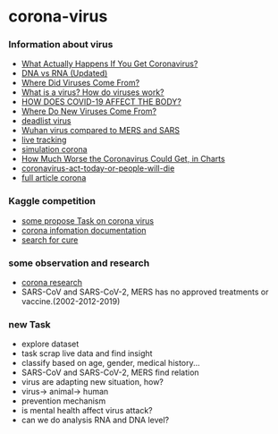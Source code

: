 # corona-virus
### Information about virus
- [What Actually Happens If You Get Coronavirus?](https://www.youtube.com/watch?v=OTYfke545vI)
-  [DNA vs RNA (Updated)](https://www.youtube.com/watch?v=JQByjprj_mA)
- [Where Did Viruses Come From?](https://www.youtube.com/watch?v=X31g5TB-MRo)
- [What is a virus? How do viruses work?](https://www.youtube.com/watch?v=7KXHwhTghWI)
- [HOW DOES COVID-19 AFFECT THE BODY?](https://www.youtube.com/watch?v=Xj1nUFFVK1E)
- [Where Do New Viruses Come From?](https://www.youtube.com/watch?v=NJLXdsO1GBI)
- [deadlist virus](https://www.livescience.com/56598-deadliest-viruses-on-earth.html)
- [Wuhan virus compared to MERS and SARS](https://www.youtube.com/watch?v=u7D3AoNdp84)
- [live tracking](https://www.worldometers.info/coronavirus/#countries)
- [simulation corona](https://www.washingtonpost.com/graphics/2020/world/corona-simulator/)
- [How Much Worse the Coronavirus Could Get, in Charts](https://www.nytimes.com/interactive/2020/03/13/opinion/coronavirus-trump-response.html)
- [coronavirus-act-today-or-people-will-die](https://medium.com/@tomaspueyo/coronavirus-act-today-or-people-will-die-f4d3d9cd99ca)
- [full article corona](https://jamanetwork.com/journals/jama/fullarticle/2762130)

### Kaggle competition
- [some propose Task on corona virus](https://www.kaggle.com/allen-institute-for-ai/CORD-19-research-challenge/tasks)
- [corona infomation documentation](http://coronavirus.scientificanimations.com/)
- [search for cure](http://coronavirus.scientificanimations.com/search-for-cure/)
### some observation and research
- [corona research](https://pages.semanticscholar.org/coronavirus-research)
-  SARS-CoV and SARS-CoV-2, MERS has no approved treatments or vaccine.(2002-2012-2019)
### new Task
- explore dataset
- task scrap live data and find insight
- classify based on age, gender, medical history...
-  SARS-CoV and SARS-CoV-2, MERS find relation 
- virus are adapting new situation, how?
- virus-> animal-> human
- prevention mechanism
- is mental health affect virus attack?
- can we do analysis RNA and DNA level?

